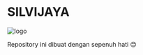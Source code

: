 # SILVIJAYA
![logo](https://user-images.githubusercontent.com/112670685/188050541-57803bc7-75bc-4a84-b4d5-90f87fcd3c3b.jpeg=500x250)

Repository ini dibuat dengan sepenuh hati 😊
